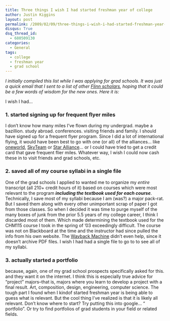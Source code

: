 ```yaml
---
title: Three things I wish I had started freshman year of college
author: Justin Kiggins
layout: post
permalink: /2009/02/09/three-things-i-wish-i-had-started-freshman-year-of-college/
disqus: True
dsq_thread_id:
  - 680509130
categories:
  - General
tags:
  - college
  - freshman year
  - grad school
---
```

*I initially compiled this list while I was applying for grad schools. It was just a quick email that I sent to a list of other [Flinn scholars][1], hoping that it could be a few words of wisdom for the new ones. Here it is:*

I wish I had&#8230;

### 1. started signing up for frequent flyer miles

I don&#8217;t know how many miles I&#8217;ve flown during my undergrad. maybe a bazillion. study abroad. conferences. visiting friends and family. I should have signed up for a frequent flyer program. Since I did a lot of international flying, it would have been best to go with one (or all) of the alliances&#8230; like <a href="http://www.oneworld.com/" target="_blank">oneworld</a>, <a href="http://www.skyteam.com/" target="_blank">SkyTeam</a> or <a href="http://www.staralliance.com/" target="_blank">Star Alliance</a>&#8230; or I could have tried to get a credit card that gave frequent flier miles. Whatever way, I wish I could now cash these in to visit friends and grad schools, etc.

### 2. saved all of my course syllabi in a single file

One of the grad schools I applied to wanted me to organize my *entire* transcript (all 210+ credit hours of it) based on courses which were most relevant to the program ***including the textbook used for each course***. Technically, I save most of my syllabi because I am (was?) a major pack-rat. But I saved them along with every other unimportant scrap of paper I got from those classes. So when I decided it was time to purge myself of the many boxes of junk from the prior 5.5 years of my college career, I think I discarded most of them. Which made determining the textbook used for the CHM115 course I took in the spring of &#8217;03 exceedingly difficult. The course was not on Blackboard at the time and the instructor had since pulled the info from his own website. The <a href="http://archive.org/" target="_blank">Wayback Machine</a> didn&#8217;t even help, since it doesn&#8217;t archive PDF files. I wish I had had a single file to go to to see all of my syllabi.

### 3. actually started a portfolio

because, again, one of my grad school prospects specifically asked for this. and they want it on the internet. I think this is especially true advice for &#8220;project&#8221; majors&#8211;that is, majors where you learn to develop a project with a final result. Art, composition, design, engineering, computer science. The tough part I found when I kindof started freshman year is being able to guess what is relevant. But the cool thing I&#8217;ve realized is that it is likely all relevant. Don&#8217;t know where to start? Try putting this into google&#8230; &#8220;<your field> portfolio&#8221;. Or try to find portfolios of grad students in your field or related fields.

 [1]: http://flinnscholars.org